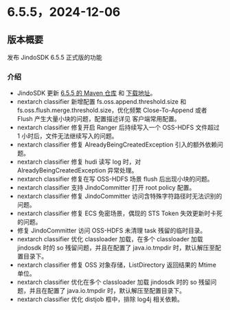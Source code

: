 # 6.5.5，2024-12-06

## 版本概要

发布 JindoSDK 6.5.5 正式版的功能

### 介绍

- JindoSDK 更新 [6.5.5 的 Maven 仓库](oss-maven.md) 和 [下载地址](jindodata_download.md)。
- nextarch classifier 新增配置 fs.oss.append.threshold.size 和 fs.oss.flush.merge.threshold.size，优化频繁 Close-To-Append 或者 Flush 产生大量小块的问题，配置描述详见 客户端常用配置。
- nextarch classifier 修复开启 Ranger 后持续写入一个 OSS-HDFS 文件超过 1 小时后，文件无法继续写入的问题。
- nextarch classifier 修复 AlreadyBeingCreatedException 引入的额外依赖问题。
- nextarch classifier 修复 hudi 读写 log 时，对 AlreadyBeingCreatedException 异常处理。
- nextarch classifier 修复在写 OSS-HDFS 场景 flush 后出现小块的问题。
- nextarch classifier 支持 JindoCommitter 打开 root policy 配置。
- nextarch classifier 修复 JindoCommitter 访问含特殊字符路径时无法识别的问题。
- nextarch classifier 修复 ECS 免密场景，偶现的 STS Token 失效更新时卡死的问题。
- 修复 JindoCommitter 访问 OSS-HDFS 未清理 task 残留的临时目录。
- nextarch classifier 优化 classloader 加载，在多个 classloader 加载 jindosdk 时的 so 残留问题，并且在配置了 java.io.tmpdir 时，默认解压至配置目录下。
- nextarch classifier 修复 OSS 对象存储，ListDirectory 返回结果的 Mtime 单位。
- nextarch classifier 优化在多个 classloader 加载 jindosdk 时的 so 残留问题，并且在配置了 java.io.tmpdir 时，默认解压至配置目录下。
- nextarch classifier 优化 distjob 框中，排除 log4j 相关依赖。